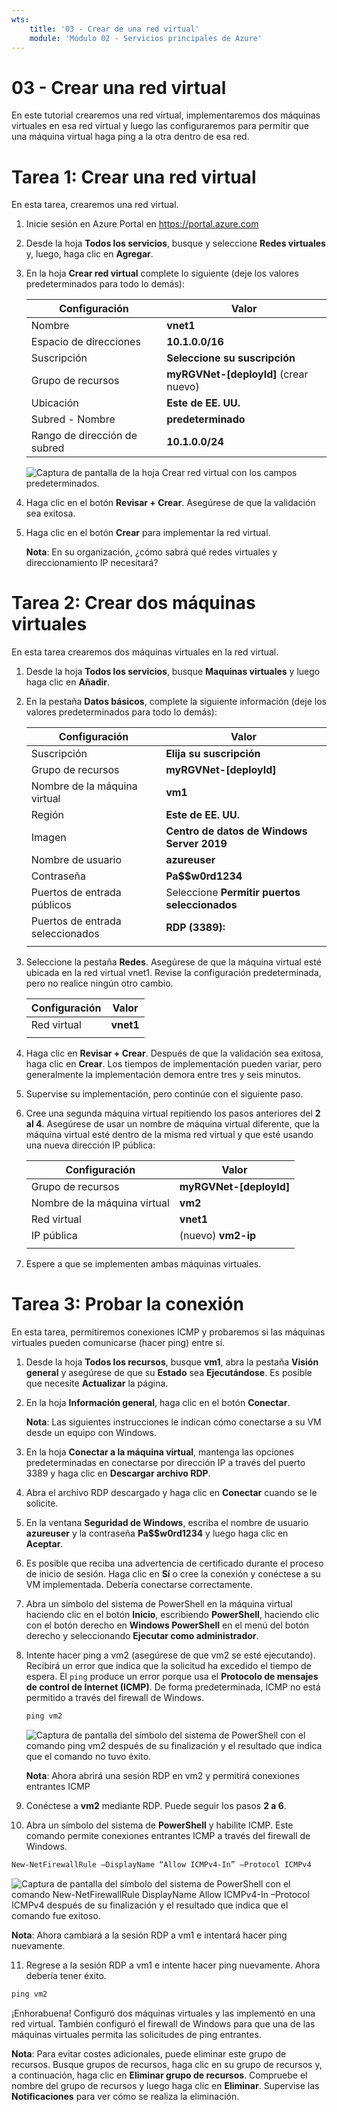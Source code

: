 ```yaml
---
wts:
    title: '03 - Crear de una red virtual'
    module: 'Módulo 02 - Servicios principales de Azure'
---
```

# 03 - Crear una red virtual

En este tutorial crearemos una red virtual, implementaremos dos máquinas virtuales en esa red virtual y luego las configuraremos para permitir que una máquina virtual haga ping a la otra dentro de esa red.

# Tarea 1: Crear una red virtual

En esta tarea, crearemos una red virtual. 

1. Inicie sesión en Azure Portal en <a href="https://portal.azure.com" target="_blank"><span style="color: #0066cc;" color="#0066cc">https://portal.azure.com</span></a>

2. Desde la hoja **Todos los servicios**, busque y seleccione **Redes virtuales** y, luego, haga clic en **Agregar**. 

3. En la hoja **Crear red virtual** complete lo siguiente (deje los valores predeterminados para todo lo demás):

    | Configuración | Valor | 
    | --- | --- |
    | Nombre | **vnet1** |
    | Espacio de direcciones |**10.1.0.0/16** |
    | Suscripción | **Seleccione su suscripción** |
    | Grupo de recursos | **myRGVNet-[deployId]** (crear nuevo) |
    | Ubicación | **Este de EE. UU.** |
    | Subred - Nombre | **predeterminado** |
    | Rango de dirección de subred | **10.1.0.0/24** |

    ![Captura de pantalla de la hoja Crear red virtual con los campos predeterminados.](../images/0301.png)

5. Haga clic en el botón **Revisar + Crear**. Asegúrese de que la validación sea exitosa.

6. Haga clic en el botón **Crear** para implementar la red virtual. 

    **Nota**: En su organización, ¿cómo sabrá qué redes virtuales y direccionamiento IP necesitará?

# Tarea 2: Crear dos máquinas virtuales

En esta tarea crearemos dos máquinas virtuales en la red virtual. 

1. Desde la hoja **Todos los servicios**, busque **Maquinas virtuales** y luego haga clic en **Añadir**. 

2. En la pestaña **Datos básicos**, complete la siguiente información (deje los valores predeterminados para todo lo demás):

   | Configuración | Valor | 
   | --- | --- |
   | Suscripción | **Elija su suscripción**  |
   | Grupo de recursos |  **myRGVNet-[deployId]** |
   | Nombre de la máquina virtual | **vm1**|
   | Región | **Este de EE. UU.** |
   | Imagen | **Centro de datos de Windows Server 2019** |
   | Nombre de usuario| **azureuser** |
   | Contraseña| **Pa$$w0rd1234** |
   | Puertos de entrada públicos| Seleccione **Permitir puertos seleccionados**  |
   | Puertos de entrada seleccionados| **RDP (3389):** |
   |||

3. Seleccione la pestaña **Redes**. Asegúrese de que la máquina virtual esté ubicada en la red virtual vnet1. Revise la configuración predeterminada, pero no realice ningún otro cambio. 

   | Configuración | Valor | 
   | --- | --- |
   | Red virtual | **vnet1** |
   |||

4. Haga clic en **Revisar + Crear**. Después de que la validación sea exitosa, haga clic en **Crear**. Los tiempos de implementación pueden variar, pero generalmente la implementación demora entre tres y seis minutos.

5. Supervise su implementación, pero continúe con el siguiente paso. 

6. Cree una segunda máquina virtual repitiendo los pasos anteriores del **2 al 4**. Asegúrese de usar un nombre de máquina virtual diferente, que la máquina virtual esté dentro de la misma red virtual y que esté usando una nueva dirección IP pública:

    | Configuración | Valor |
    | --- | --- |
    | Grupo de recursos | **myRGVNet-[deployId]** |
    | Nombre de la máquina virtual |  **vm2** |
    | Red virtual | **vnet1** |
    | IP pública | (nuevo) **vm2-ip** |
    |||

7. Espere a que se implementen ambas máquinas virtuales. 

# Tarea 3: Probar la conexión 

En esta tarea, permitiremos conexiones ICMP y probaremos si las máquinas virtuales pueden comunicarse (hacer ping) entre sí. 

1. Desde la hoja **Todos los recursos**, busque **vm1**, abra la pestaña **Visión general** y asegúrese de que su **Estado** sea **Ejecutándose**. Es posible que necesite **Actualizar** la página.

2. En la hoja **Información general**, haga clic en el botón **Conectar**.

    **Nota**: Las siguientes instrucciones le indican cómo conectarse a su VM desde un equipo con Windows. 

3. En la hoja **Conectar a la máquina virtual**, mantenga las opciones predeterminadas en conectarse por dirección IP a través del puerto 3389 y haga clic en **Descargar archivo RDP**.

4. Abra el archivo RDP descargado y haga clic en **Conectar** cuando se le solicite. 

5. En la ventana **Seguridad de Windows**, escriba el nombre de usuario **azureuser** y la contraseña **Pa$$w0rd1234** y luego haga clic en **Aceptar**.

6. Es posible que reciba una advertencia de certificado durante el proceso de inicio de sesión. Haga clic en **Sí** o cree la conexión y conéctese a su VM implementada. Debería conectarse correctamente.

7. Abra un símbolo del sistema de PowerShell en la máquina virtual haciendo clic en el botón **Inicio**, escribiendo **PowerShell**, haciendo clic con el botón derecho en **Windows PowerShell** en el menú del botón derecho y seleccionando **Ejecutar como administrador**.

8. Intente hacer ping a vm2 (asegúrese de que vm2 se esté ejecutando). Recibirá un error que indica que la solicitud ha excedido el tiempo de espera.  El `ping` produce un error porque usa el **Protocolo de mensajes de control de Internet (ICMP)**. De forma predeterminada, ICMP no está permitido a través del firewall de Windows.


   ```PowerShell
   ping vm2
   ```
   
   ![Captura de pantalla del símbolo del sistema de PowerShell con el comando ping vm2 después de su finalización y el resultado que indica que el comando no tuvo éxito.](../images/0302.png)

    **Nota**: Ahora abrirá una sesión RDP en vm2 y permitirá conexiones entrantes ICMP

9. Conéctese a **vm2** mediante RDP. Puede seguir los pasos **2 a 6**.

10. Abra un símbolo del sistema de **PowerShell** y habilite ICMP. Este comando permite conexiones entrantes ICMP a través del firewall de Windows.

   ```PowerShell
   New-NetFirewallRule –DisplayName “Allow ICMPv4-In” –Protocol ICMPv4
   ```
   ![Captura de pantalla del símbolo del sistema de PowerShell con el comando New-NetFirewallRule DisplayName Allow ICMPv4-In –Protocol ICMPv4 después de su finalización y el resultado que indica que el comando fue exitoso.](../images/0303.png)

   **Nota**: Ahora cambiará a la sesión RDP a vm1 e intentará hacer ping nuevamente.

11. Regrese a la sesión RDP a vm1 e intente hacer ping nuevamente. Ahora debería tener éxito. 

   ```PowerShell
   ping vm2
   ```

¡Enhorabuena! Configuró dos máquinas virtuales y las implementó en una red virtual. También configuró el firewall de Windows para que una de las máquinas virtuales permita las solicitudes de ping entrantes. 

**Nota**: Para evitar costes adicionales, puede eliminar este grupo de recursos. Busque grupos de recursos, haga clic en su grupo de recursos y, a continuación, haga clic en **Eliminar grupo de recursos**. Compruebe el nombre del grupo de recursos y luego haga clic en **Eliminar**. Supervise las **Notificaciones** para ver cómo se realiza la eliminación.
